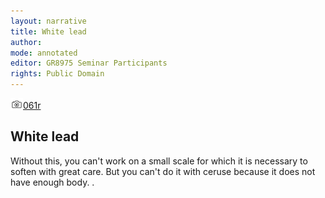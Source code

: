 ```yaml
---
layout: narrative
title: White lead
author:
mode: annotated
editor: GR8975 Seminar Participants
rights: Public Domain
---
```


 <a href="http://gallica.bnf.fr/ark:/12148/btv1b10500001g/f127.image"><img src="../assets/photo-icon.png" alt="folio images" style="display:inline-block; margin-bottom:-3px;">061r</a><br/> 
## White lead

 
Without this, you can't work on a small scale for which it is necessary to soften with great care. But you can't do it with ceruse because it does not have enough body.
. 